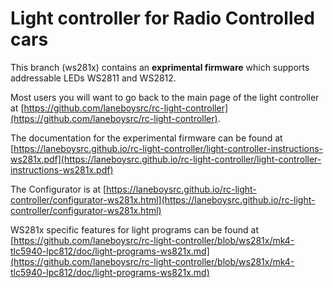 # Light controller for Radio Controlled cars

This branch (ws281x) contains an **exprimental firmware** which supports addressable LEDs WS2811 and WS2812.

Most users you will want to go back to the main page of the light controller at [https://github.com/laneboysrc/rc-light-controller](https://github.com/laneboysrc/rc-light-controller).

The documentation for the experimental firmware can be found at [https://laneboysrc.github.io/rc-light-controller/light-controller-instructions-ws281x.pdf](https://laneboysrc.github.io/rc-light-controller/light-controller-instructions-ws281x.pdf)

The Configurator is at [https://laneboysrc.github.io/rc-light-controller/configurator-ws281x.html](https://laneboysrc.github.io/rc-light-controller/configurator-ws281x.html)

WS281x specific features for light programs can be found at [https://github.com/laneboysrc/rc-light-controller/blob/ws281x/mk4-tlc5940-lpc812/doc/light-programs-ws821x.md](https://github.com/laneboysrc/rc-light-controller/blob/ws281x/mk4-tlc5940-lpc812/doc/light-programs-ws821x.md)